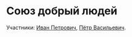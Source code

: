 # Союз добрый людей

Участники: [Иван Петрович](faa8829a-e709-472f-b70b-abf1564daeec.md), [Пётр Васильевич](25c87f26-52d1-4467-b236-e0beb5e813a3.md).
